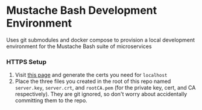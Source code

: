 # Mustache Bash Development Environment

Uses git submodules and docker compose to provision a local development environment for the Mustache Bash suite of microservices

### HTTPS Setup
1. Visit [this page](https://medium.freecodecamp.org/how-to-get-https-working-on-your-local-development-environment-in-5-minutes-7af615770eec) and generate the certs you need for `localhost`
2. Place the three files you created in the root of this repo named `server.key`, `server.crt`, and `rootCA.pem` (for the private key, cert, and CA respectively). They are git ignored, so don't worry about accidentally committing them to the repo.
